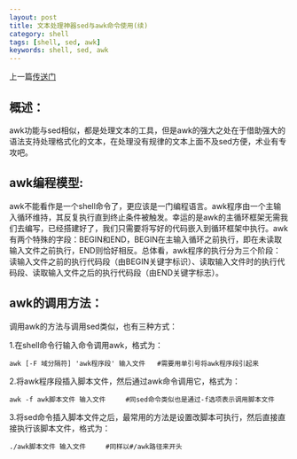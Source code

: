 ```yaml
---
layout: post
title: 文本处理神器sed与awk命令使用(续)
category: shell
tags: [shell, sed, awk]
keywords: shell, sed, awk
---
```


上一篇[传送门](http://gayyzxyx.github.com/shell/2013/02/24/Sed-And-Awk/)

## 概述：
awk功能与sed相似，都是处理文本的工具，但是awk的强大之处在于借助强大的语法支持处理格式化的文本，在处理没有规律的文本上面不及sed方便，术业有专攻吧。

## awk编程模型:

awk不能看作是一个shell命令了，更应该是一门编程语言。awk程序由一个主输入循环维持，其反复执行直到终止条件被触发。幸运的是awk的主循环框架无需我们去编写，已经搭建好了，我们只需要将写好的代码嵌入到循环框架中执行。awk有两个特殊的字段：BEGIN和END，BEGIN在主输入循环之前执行，即在未读取输入文件之前执行，END则恰好相反。总体看，awk程序的执行分为三个阶段：读输入文件之前的执行代码段（由BEGIN关键字标识）、读取输入文件时的执行代码段、读取输入文件之后的执行代码段（由END关键字标志）。

## awk的调用方法：
调用awk的方法与调用sed类似，也有三种方式：

1.在shell命令行输入命令调用awk，格式为：	

	awk [-F 域分隔符] 'awk程序段' 输入文件   #需要用单引号将awk程序段引起来

2.将awk程序段插入脚本文件，然后通过awk命令调用它，格式为：

	awk -f awk脚本文件 输入文件     #同sed命令类似也是通过-f选项表示调用脚本文件

3.将sed命令插入脚本文件之后，最常用的方法是设置改脚本可执行，然后直接直接执行该脚本文件，格式为：

	./awk脚本文件 输入文件     #同样以#/awk路径来开头


